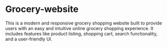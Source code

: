 # Grocery-website
This is a modern and responsive grocery shopping website built to provide users with an easy and intuitive online grocery shopping experience. It includes features like product listing, shopping cart, search functionality, and a user-friendly UI.
